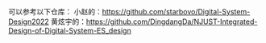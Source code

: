 可以参考以下仓库：
小赵的：https://github.com/starbovo/Digital-System-Design2022
黄炫宇的：https://github.com/DingdangDa/NJUST-Integrated-Design-of-Digital-System-ES_design
